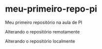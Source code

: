 # meu-primeiro-repo-pi
Meu primeiro repositório na aula de PI

Alterando o repositório remotamente

Alterando o repositório localmente
